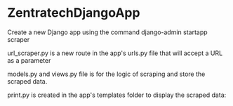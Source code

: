 # ZentratechDjangoApp
Create a new Django app using the command django-admin startapp scraper

url_scraper.py is a new route in the app's urls.py file that will accept a URL as a parameter

models.py and views.py file is for the logic of scraping and store the scraped data.

print.py is created in the app's templates folder to display the scraped data:
